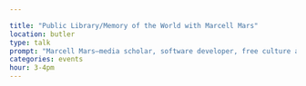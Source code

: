```yaml
---

title: "Public Library/Memory of the World with Marcell Mars"
location: butler
type: talk
prompt: "Marcell Mars—media scholar, software developer, free culture advocate, co-founder of Multimedia Institute (Zagreb)—will join us for an informal session on shadow libraries, amateur archives, and the challenges of distributed online infrastructure for more equitable access to knowledge globally."
categories: events
hour: 3-4pm
---
```


